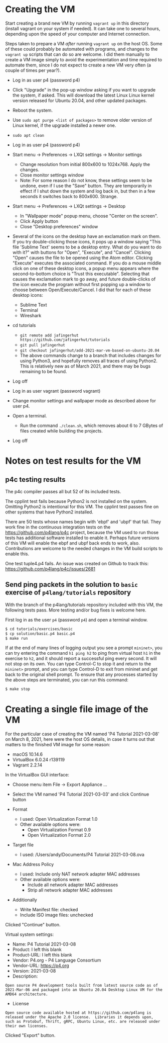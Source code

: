 # Creating the VM

Start creating a brand new VM by running `vagrant up` in this
directory (install vagrant on your system if needed).  It can take one
to several hours, depending upon the speed of your computer and
Internet connection.

Steps taken to prepare a VM _after_ running `vagrant up` on the host
OS.  Some of these could probably be automated with programs, and
changes to the `vagrant up` scripts that can do so are welcome.  I did
them manually to create a VM image simply to avoid the experimentation
and time required to automate them, since I do not expect to create a
new VM very often (a couple of times per year?).

+ Log in as user p4 (password p4)
+ Click "Upgrade" in the pop-up window asking if you want to upgrade
  the system, if asked.  This will download the latest Linux Linux
  kernel version released for Ubuntu 20.04, and other updated
  packages.
+ Reboot the system.
+ Use `sudo apt purge <list of packages>` to remove older version of
  Linux kernel, if the upgrade installed a newer one.
+ `sudo apt clean`

+ Log in as user p4 (password p4)
+ Start menu -> Preferences -> LXQt settings -> Monitor settings
  + Change resolution from initial 800x600 to 1024x768.  Apply the changes.
  + Close monitor settings window
  + Note: For some reason I do not know, these settings seem to be
    undone, even if I use the "Save" button.  They are temporarily in
    effect if I shut down the system and log back in, but then in a few
    seconds it switches back to 800x600.  Strange.
+ Start menu -> Preferences -> LXQt settings -> Desktop
  + In "Wallpaper mode" popup menu, choose "Center on the screen".
  + Click Apply button
  + Close "Desktop preferences" window
+ Several of the icons on the desktop have an exclamation mark on
  them.  If you try double-clicking those icons, it pops up a window
  saying "This file 'Sublime Text' seems to be a desktop entry.  What
  do you want to do with it?" with buttons for "Open", "Execute", and
  "Cancel".  Clicking "Open" causes the file to be opened using the
  Atom editor.  Clicking "Execute" executes the associated command.
  If you do a mouse middle click on one of these desktop icons, a
  popup menu appears where the second-to-bottom choice is "Trust this
  executable".  Selecting that causes the exclamation mark to go away,
  and future double-clicks of the icon execute the program without
  first popping up a window to choose between Open/Execute/Cancel.  I
  did that for each of these desktop icons:
  + Sublime Text
  + Terminal
  + Wireshark
+ cd tutorials
  + `git remote add jafingerhut https://github.com/jafingerhut/tutorials`
  + `git pull jafingerhut`
  + `git checkout jafingerhut/add-2021-mar-vm-based-on-ubuntu-20.04`
  + The above commands change to a branch that includes changes for
    using Python3, and hopefully removes all traces of using Python2.
    This is relatively new as of March 2021, and there may be bugs
    remaining to be found.
+ Log off

+ Log in as user vagrant (password vagrant)
+ Change monitor settings and wallpaper mode as described above for
  user p4.
+ Open a terminal.
  + Run the command `./clean.sh`, which removes about 6 to 7 GBytes of
    files created while building the projects.
+ Log off


# Notes on test results for the VM

## p4c testing results

The p4c compiler passes all but 52 of its included tests.

The cpplint test fails because Python2 is not installed on the system.
Omitting Python2 is intentional for this VM.  The cpplint test passes
fine on other systems that have Python2 installed.

There are 50 tests whose names begin with 'ebpf' and 'ubpf' that fail.
They work fine in the continuous integration tests on the
https://github.com/p4lang/p4c project, because the VM used to run
those tests has additional software installed to enable it.  Perhaps
future versions of this VM will enable the ebpf and ubpf back ends to
work, also.  Contributions are welcome to the needed changes in the VM
build scripts to enable this.

One test tuple4.p4 fails.  An issue was created on Github to track
this: https://github.com/p4lang/p4c/issues/2681


## Send ping packets in the solution to `basic` exercise of `p4lang/tutorials` repository

With the branch of the p4lang/tutorials repository included with this
VM, the following tests pass.  More testing and/or bug fixes is
welcome here.

First log in as the user `p4` (password `p4`) and open a terminal
window.
```bash
$ cd tutorials/exercises/basic
$ cp solution/basic.p4 basic.p4
$ make run
```

If at the end of many lines of logging output you see a prompt
`mininet>`, you can try entering the command `h1 ping h2` to ping from
virtual host `h1` in the exercise to `h2`, and it should report a
successful ping every second.  It will not stop on its own.  You can
type Control-C to stop it and return to the `mininet>` prompt, and you
can type Control-D to exit from mininet and get back to the original
shell prompt.  To ensure that any processes started by the above steps
are terminated, you can run this command:
```bash
$ make stop
```


# Creating a single file image of the VM

For the particular case of creating the VM named 'P4 Tutorial
2021-03-08' on March 8, 2021, here were the host OS details, in case
it turns out that matters to the finished VM image for some reason:

+ macOS 10.14.6
+ VirtualBox 6.0.24 r139119
+ Vagrant 2.2.14

In the VirtualBox GUI interface:

+ Choose menu item File -> Export Appliance ...
+ Select the VM named 'P4 Tutorial 2021-03-03' and click Continue button

+ Format
  + I used: Open Virtualization Format 1.0
  + Other available options were:
    + Open Virtualization Format 0.9
    + Open Virtualization Format 2.0
+ Target file
  + I used: /Users/andy/Documents/P4 Tutorial 2021-03-08.ova
+ Mac Address Policy
  + I used: Include only NAT network adapter MAC addresses
  + Other available options were:
    + Include all network adapter MAC addresses
    + Strip all network adapter MAC addresses
+ Additionally
  + Write Manifest file: checked
  + Include ISO image files: unchecked

Clicked "Continue" button.

Virtual system settings:

+ Name: P4 Tutorial 2021-03-08
+ Product: I left this blank
+ Product-URL: I left this blank
+ Vendor: P4.org - P4 Language Consortium
+ Vendor-URL: https://p4.org
+ Version: 2021-03-08
+ Description:

```
Open source P4 development tools built from latest source code as of 2021-Mar-06 and packaged into an Ubuntu 20.04 Desktop Linux VM for the AMD64 architecture.
```

+ License

```
Open source code available hosted at https://github.com/p4lang is released under the Apache 2.0 license.  Libraries it depends upon, such as Protobuf, Thrift, gRPC, Ubuntu Linux, etc. are released under their own licenses.
```

Clicked "Export" button.
